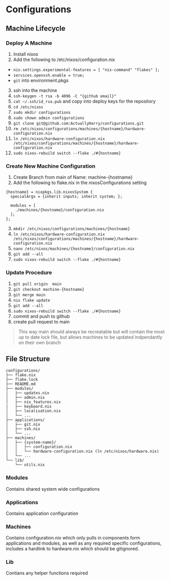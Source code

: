 # Configurations

## Machine Lifecycle

### Deploy A Machine
1. Install nixos
2. Add the following to /etc/nixos/configuration.nix
  - `nix.settings.experimental-features = [ "nix-command" "flakes" ];`
  - `services.openssh.enable = true;`
  - `git` into environment.pkgs
3. ssh into the machine
4. `ssh-keygen -t rsa -b 4096 -C "{github email}"`
5. `cat ~/.ssh/id_rsa.pub` and copy into deploy keys for the repository
6. `cd /etc/nixos`
7. `sudo mkdir configurations`
8. `sudo chown admin configurations`
9. `git clone git@github.com:ActuallyHarry/configurations.git`
10. `rm /etc/nixos/configurations/machines/{hostname}/hardware-configuration.nix`
11. `ln /etc/nixos/hardware-configuration.nix /etc/nixos/configurations/machines/{hostname}/hardware-configuration.nix`
12. `sudo nixos-rebuild switch --flake ./#{hostname}`
 
### Create New Machine Configuration
1. Create Branch from main of Name: machine-{hostname}
2. Add the following to flake.nix in the nixosConfigurations setting
```
{hostname} = nixpkgs.lib.nixosSystem {
  specialArgs = {inherit inputs; inherit system; };

  modules = [
    ./machines/{hostname}/configuration.nix
  ];
};
```
3. `mkdir /etc/nixos/configurations/machines/{hostname}`
4. `ln /etc/nixos/hardware-configuration.nix /etc/nixos/configurations/machines/{hostname}/hardware-configuration.nix`
5. `nano /etc/nixos/machines/{hostname}/configuration.nix`
6. `git add --all`
7. `sudo nixos-rebuild switch --flake ./#{hostname}`

### Update Procedure
1. `git pull origin  main`
2. `git checkout machine-{hostname}`
3. `git merge main`
4. `nix flake update`
5. `git add --all`
6. `sudo nixos-rebuild switch --flake ./#{hostname}`
7. commit and push to github
8. create pull request to main

> This way main should always be recreatable but will contain the most up to date lock file, but allows machines to be updated indpendantly on their own branch


## File Structure
```
configurations/
├── flake.nix
├── flake.lock
├── README.md
├── modules/
│   ├── updates.nix
│   ├── admin.nix
│   ├── nix_features.nix
|   ├── keyboard.nix
│   ├── localisation.nix
│   └── ...
├── applications/
│   ├── git.nix
│   ├── ssh.nix
│   └── ...
├── machines/
│   ├── {system-name}/
│   │   ├── configuration.nix
│   │   └── hardware-configuration.nix (ln /etc/nixos/hardware.nix)
│   └── ...
└── lib/
    └── utils.nix
```
### Modules
Contains shared system wide configurations
### Applications
Contains application configuration
### Machines
Contains configuration.nix which only pulls in components form applications and modules, as well as any required specific configurations, includes a hardlink to hardware.nix which should be gitignored.
### Lib
Contians any helper functions required
